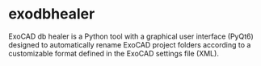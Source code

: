 # exodbhealer
ExoCAD db healer is a Python tool with a graphical user interface (PyQt6) designed to automatically rename ExoCAD project folders according to a customizable format defined in the ExoCAD settings file (XML).
